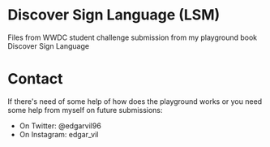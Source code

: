 # Discover Sign Language (LSM)
Files from WWDC student challenge submission from my playground book Discover Sign Language

# Contact

If there's need of some help of how does the playground works or you need some help from myself on future submissions:

- On Twitter:
@edgarvil96
- On Instagram:
edgar_vil
